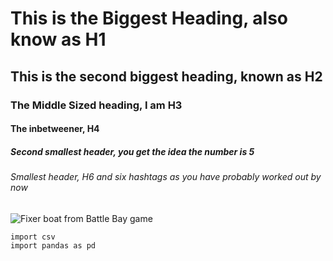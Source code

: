 # This is the Biggest Heading, also know as H1
## This is the second biggest heading, known as H2
### The Middle Sized heading, I am H3
#### The inbetweener, H4
##### Second smallest header,  you get the idea the number is 5
###### Smallest header, H6 and six hashtags as you have probably worked out by now
![Fixer boat from Battle Bay game](https://static.wikia.nocookie.net/battlebay_gamepedia_en/images/a/ae/SHIP_REPAIR_6.png/revision/latest?cb=20170209091957)
```
import csv
import pandas as pd
```
